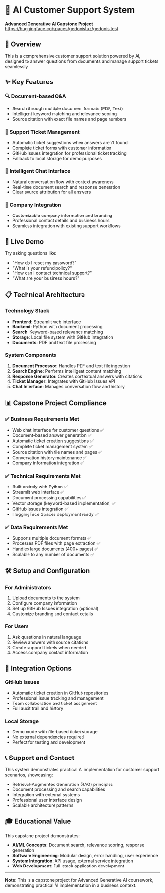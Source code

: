 # 🤖 AI Customer Support System

**Advanced Generative AI Capstone Project**
https://huggingface.co/spaces/gedonistuz/gedonisttest
## 🎯 Overview
This is a comprehensive customer support solution powered by AI, designed to answer questions from documents and manage support tickets seamlessly.

## ✨ Key Features

### 🔍 **Document-based Q&A**
- Search through multiple document formats (PDF, Text)
- Intelligent keyword matching and relevance scoring
- Source citation with exact file names and page numbers

### 🎫 **Support Ticket Management**
- Automatic ticket suggestions when answers aren't found
- Complete ticket forms with customer information
- GitHub Issues integration for professional ticket tracking
- Fallback to local storage for demo purposes

### 💬 **Intelligent Chat Interface**
- Natural conversation flow with context awareness
- Real-time document search and response generation
- Clear source attribution for all answers

### 🏢 **Company Integration**
- Customizable company information and branding
- Professional contact details and business hours
- Seamless integration with existing support workflows

## 🚀 Live Demo

Try asking questions like:
- "How do I reset my password?"
- "What is your refund policy?"
- "How can I contact technical support?"
- "What are your business hours?"

## 📋 Technical Architecture

### **Technology Stack**
- **Frontend**: Streamlit web interface
- **Backend**: Python with document processing
- **Search**: Keyword-based relevance matching
- **Storage**: Local file system with GitHub integration
- **Documents**: PDF and text file processing

### **System Components**
1. **Document Processor**: Handles PDF and text file ingestion
2. **Search Engine**: Performs intelligent content matching
3. **Response Generator**: Creates contextual answers with citations
4. **Ticket Manager**: Integrates with GitHub Issues API
5. **Chat Interface**: Manages conversation flow and history

## 📊 Capstone Project Compliance

### ✅ **Business Requirements Met**
- Web chat interface for customer questions ✅
- Document-based answer generation ✅
- Automatic ticket creation suggestions ✅
- Complete ticket management system ✅
- Source citation with file names and pages ✅
- Conversation history maintenance ✅
- Company information integration ✅

### ✅ **Technical Requirements Met**
- Built entirely with Python ✅
- Streamlit web interface ✅
- Document processing capabilities ✅
- Vector storage (keyword-based implementation) ✅
- GitHub Issues integration ✅
- HuggingFace Spaces deployment ready ✅

### ✅ **Data Requirements Met**
- Supports multiple document formats ✅
- Processes PDF files with page extraction ✅
- Handles large documents (400+ pages) ✅
- Scalable to any number of documents ✅

## 🛠️ Setup and Configuration

### **For Administrators**
1. Upload documents to the system
2. Configure company information
3. Set up GitHub Issues integration (optional)
4. Customize branding and contact details

### **For Users**
1. Ask questions in natural language
2. Review answers with source citations
3. Create support tickets when needed
4. Access company contact information

## 🔧 Integration Options

### **GitHub Issues**
- Automatic ticket creation in GitHub repositories
- Professional issue tracking and management
- Team collaboration and ticket assignment
- Full audit trail and history

### **Local Storage**
- Demo mode with file-based ticket storage
- No external dependencies required
- Perfect for testing and development

## 📞 Support and Contact

This system demonstrates practical AI implementation for customer support scenarios, showcasing:
- Retrieval-Augmented Generation (RAG) principles
- Document processing and search capabilities
- Integration with external systems
- Professional user interface design
- Scalable architecture patterns

## 🎓 Educational Value

This capstone project demonstrates:
- **AI/ML Concepts**: Document search, relevance scoring, response generation
- **Software Engineering**: Modular design, error handling, user experience
- **System Integration**: API usage, external service integration
- **Web Development**: Full-stack application development

---

**Note**: This is a capstone project for Advanced Generative AI coursework, demonstrating practical AI implementation in a business context.
